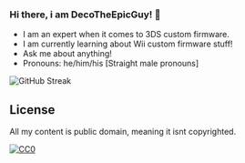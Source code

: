 ### Hi there, i am DecoTheEpicGuy! 👋

-  I am an expert when it comes to 3DS custom firmware.
-  I am currently learning about Wii custom firmware stuff!
-  Ask me about anything!
-  Pronouns: he/him/his [Straight male pronouns]

![GitHub Streak](http://github-readme-streak-stats.herokuapp.com?user=deco1212&theme=dark&hide_border=true&date_format=M%20j%5B%2C%20Y%5D&mode=weekly)

## License

All my content is public domain, meaning it isnt copyrighted.

[![CC0](https://licensebuttons.net/p/zero/1.0/88x31.png)](https://creativecommons.org/publicdomain/zero/1.0/)
